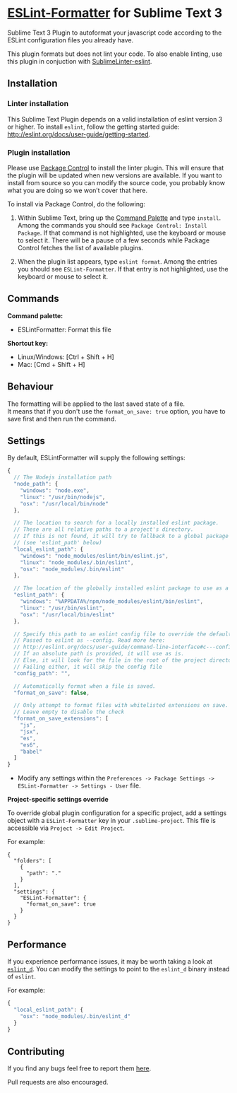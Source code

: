 [ESLint-Formatter](https://github.com/TheSavior/ESLint-Formatter) for Sublime Text 3
=================

Sublime Text 3 Plugin to autoformat your javascript code according to the ESLint configuration files you already have.

This plugin formats but does not lint your code. To also enable linting, use this plugin in conjuction with [SublimeLinter-eslint](https://github.com/roadhump/SublimeLinter-eslint).


## Installation

### Linter installation
This Sublime Text Plugin depends on a valid installation of eslint version 3 or higher. To install `eslint`, follow the getting started guide: http://eslint.org/docs/user-guide/getting-started.

### Plugin installation

Please use [Package Control](https://sublime.wbond.net/installation) to install the linter plugin. This will ensure that the plugin will be updated when new versions are available. If you want to install from source so you can modify the source code, you probably know what you are doing so we won’t cover that here.

To install via Package Control, do the following:

1. Within Sublime Text, bring up the [Command Palette](http://docs.sublimetext.info/en/sublime-text-3/extensibility/command_palette.html) and type `install`. Among the commands you should see `Package Control: Install Package`. If that command is not highlighted, use the keyboard or mouse to select it. There will be a pause of a few seconds while Package Control fetches the list of available plugins.

1. When the plugin list appears, type `eslint format`. Among the entries you should see `ESLint-Formatter`. If that entry is not highlighted, use the keyboard or mouse to select it.


## Commands
**Command palette:**

- ESLintFormatter: Format this file

**Shortcut key:**

* Linux/Windows: [Ctrl + Shift + H]
* Mac: [Cmd + Shift + H]

## Behaviour

The formatting will be applied to the last saved state of a file.  
It means that if you don't use the `format_on_save: true` option, you have to save first and then run the command.

## Settings

By default, ESLintFormatter will supply the following settings:

```javascript
{
  // The Nodejs installation path
  "node_path": {
    "windows": "node.exe",
    "linux": "/usr/bin/nodejs",
    "osx": "/usr/local/bin/node"
  },

  // The location to search for a locally installed eslint package.
  // These are all relative paths to a project's directory.
  // If this is not found, it will try to fallback to a global package
  // (see 'eslint_path' below)
  "local_eslint_path": {
    "windows": "node_modules/eslint/bin/eslint.js",
    "linux": "node_modules/.bin/eslint",
    "osx": "node_modules/.bin/eslint"
  },

  // The location of the globally installed eslint package to use as a fallback
  "eslint_path": {
    "windows": "%APPDATA%/npm/node_modules/eslint/bin/eslint",
    "linux": "/usr/bin/eslint",
    "osx": "/usr/local/bin/eslint"
  },

  // Specify this path to an eslint config file to override the default behavior.
  // Passed to eslint as --config. Read more here:
  // http://eslint.org/docs/user-guide/command-line-interface#c---config
  // If an absolute path is provided, it will use as is.
  // Else, it will look for the file in the root of the project directory. 
  // Failing either, it will skip the config file
  "config_path": "",

  // Automatically format when a file is saved.
  "format_on_save": false,

  // Only attempt to format files with whitelisted extensions on save.
  // Leave empty to disable the check
  "format_on_save_extensions": [
    "js",
    "jsx",
    "es",
    "es6",
    "babel"
  ]
}
```

* Modify any settings within the `Preferences -> Package Settings -> ESLint-Formatter -> Settings - User` file.

**Project-specific settings override**

To override global plugin configuration for a specific project, add a settings object with a `ESLint-Formatter` key in your `.sublime-project`. This file is accessible via `Project -> Edit Project`.

For example:

```
{
  "folders": [
    {
      "path": "."
    }
  ],
  "settings": {
    "ESLint-Formatter": {
      "format_on_save": true
    }
  }
}
```

## Performance

If you experience performance issues, it may be worth taking a look at [`eslint_d`](https://github.com/mantoni/eslint_d.js). You can modify the settings to point to the `eslint_d` binary instead of `eslint`.

For example:

```javascript
{
  "local_eslint_path": {
    "osx": "node_modules/.bin/eslint_d"
  }
}
```

## Contributing

If you find any bugs feel free to report them [here](https://github.com/TheSavior/ESLint-Formatter/issues).

Pull requests are also encouraged.
